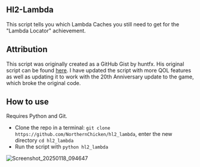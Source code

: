 ## Hl2-Lambda
This script tells you which Lambda Caches you still need to get for the "Lambda Locator" achievement.

## Attribution
This script was originally created as a GitHub Gist by huntfx. His original script can be found [here](https://gist.github.com/huntfx/ba8ddhttps://gist.github.com/huntfx/ba8dde26845f7eb4f5dd604d5200d709e26845f7eb4f5dd604d5200d709).
I have updated the script with more QOL features as well as updating it to work with the 20th Anniversary update to the game, which broke the original code.

## How to use
Requires Python and Git.
- Clone the repo in a terminal: ``git clone https://github.com/NorthernChicken/hl2_lambda``, enter the new directory ``cd hl2_lambda``
- Run the script with ``python hl2_lambda``

![Screenshot_20250118_094647](https://github.com/user-attachments/assets/5c486835-dad5-46ec-bffb-6b793949349f)
